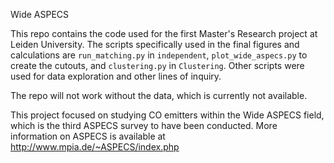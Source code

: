 Wide ASPECS

This repo contains the code used for the first Master's Research project at Leiden University. The scripts specifically used in the final figures and calculations are ```run_matching.py``` in ```independent```, ```plot_wide_aspecs.py``` to create the cutouts, and ```clustering.py``` in ```Clustering```. Other scripts were used for data exploration and other lines of inquiry. 

The repo will not work without the data, which is currently not available.

This project focused on studying CO emitters within the Wide ASPECS field, which is the third ASPECS survey to have been conducted. More information on ASPECS is available at http://www.mpia.de/~ASPECS/index.php

